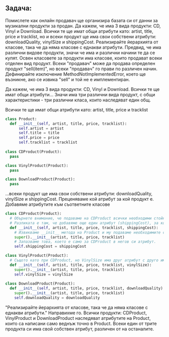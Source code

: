 ## Задача: 
  
Помислете как онлайн продавач ще организира базата си от данни за музикални продукти за продан.
Да кажем, че има 3 вида продукти: CD, Vinyl и Download. Всички те ще имат общи атрибути като:
artist, title, price и tracklist, но и всеки продукт ще има свои собствени атрибути: downloadQuality, vinylSize и shippingCost.
Реализирайте йерархията от класове, така че да няма класове с еднакви атрибути.
Предвид, че има различни видове продукти, значи че има и различни начини те да се купят. 
Освен класовете за продукти има класове, които продават всеки отделен вид продукт. Всеки "продавач" може да 
продава определен продукт "sell(item)", но всеки "продавач" го прави по различен начин. 
Дефинирайте изключение MethodNotImplementedError, което ще възникне, ако се извика "sell" и той не е имплементиран.


Да кажем, че има 3 вида продукти: CD, Vinyl и Download. Всички те ще имат общи атрибути...
Значи има три различни вида продукт, с общи характеристики - три различни класа, които наследяват един общ.


Всички те ще имат общи атрибути като: artist, title, price и tracklist
```python
class Product:
  def __init__(self, artist, title, price, tracklist):
      self.artist = artist
      self.title = title
      self.price = price
      self.tracklist = tracklist
      
class CDProduct(Product):
  pass

class VinylProduct(Product):
  pass

class DownloadProduct(Product):
  pass
```

...всеки продукт ще има свои собствени атрибути: downloadQuality, vinylSize и shippingCost.
Преценяваме кой атрибут за кой продукт е. Добавяме атрибутите към съответните класове

```python
class CDProduct(Product):
  # Обърнете внимание, че подаваме на CDProduct всички необходими стойности за Product. Все пак CDProduct е вид продукт.
  # Разликата е там, че добавяме още един атрибут (shippingCost), за който също подаваме стойност.
  def __init__(self, artist, title, price, tracklist, shippingCost):
    # Извикваме __init__ метода на Product и му подаваме необходимите стойности.
    super().__init__(artist, title, price, tracklist)
    # Запазваме това, което е само за CDProduct в негов си атрибут.
    self.shippingCost = shippingCost

class VinylProduct(Product):
  # Същото като при CDProduct, но VinylSize има друг атрибут с друго име.
  def __init__(self, artist, title, price, tracklist, vinylSize):
    super().__init__(artist, title, price, tracklist)
    self.vinylSize = vinylSize
    
class DownloadProduct(Product):
  def __init__(self, artist, title, price, tracklist, downloadQuality):
    super().__init__(artist, title, price, tracklist)
    self.downloadQuality = downloadQuality
```
"Реализирайте йерархията от класове, така че да няма класове с еднакви атрибути." Направихме го. Всички продукти: CDProduct, VinylProduct и DownloadProduct наследяват атрибутите на Product, които са написани само веднъж точно в Product. Всеки един от трите продукта си има свой собствен атрибут, различен от на останалите.
